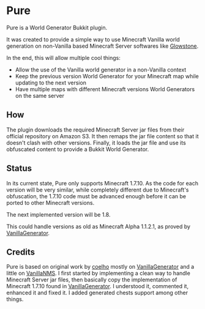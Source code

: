# Pure

Pure is a World Generator Bukkit plugin.

It was created to provide a simple way to use Minecraft Vanilla world generation on non-Vanilla
based Minecraft Server softwares like [Glowstone].

In the end, this will allow multiple cool things:
* Allow the use of the Vanilla world generator in a non-Vanilla context
* Keep the previous version World Generator for your Minecraft map while updating to the next version
* Have multiple maps with different Minecraft versions World Generators on the same server

## How

The plugin downloads the required Minecraft Server jar files from their official repository on Amazon S3.
It then remaps the jar file content so that it doesn't clash with other versions.
Finally, it loads the jar file and use its obfuscated content to provide a Bukkit World Generator.

## Status

In its current state, Pure only supports Minecraft 1.7.10.
As the code for each version will be very similar, while completely different due to Minecraft's obfuscation,
the 1.7.10 code must be advanced enough before it can be ported to other Minecraft versions.

The next implemented version will be 1.8.

This could handle versions as old as Minecraft Alpha 1.1.2.1, as proved by [VanillaGenerator].

## Credits

Pure is based on original work by [coelho] mostly on [VanillaGenerator] and a little on [VanillaNMS].
I first started by implementing a clean way to handle Minecraft Server jar files, then basically copy the
implementation of Minecraft 1.7.10 found in [VanillaGenerator]. I understood it, commented it, enhanced it and
fixed it. I added generated chests support among other things.

[Glowstone]: //www.glowstone.net
[coelho]: //github.com/coelho
[VanillaGenerator]: //github.com/coelho/VanillaGenerator
[VanillaNMS]: //github.com/coelho/VanillaGenerator
